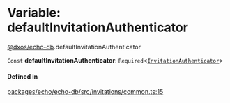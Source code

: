 # Variable: defaultInvitationAuthenticator

[@dxos/echo-db](../modules/dxos_echo_db.md).defaultInvitationAuthenticator

 `Const` **defaultInvitationAuthenticator**: `Required`<[`InvitationAuthenticator`](../interfaces/dxos_echo_db.InvitationAuthenticator.md)\>

#### Defined in

[packages/echo/echo-db/src/invitations/common.ts:15](https://github.com/dxos/dxos/blob/db8188dae/packages/echo/echo-db/src/invitations/common.ts#L15)
